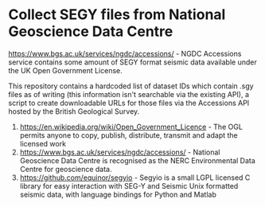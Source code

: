 # Collect SEGY files from National Geoscience Data Centre

https://www.bgs.ac.uk/services/ngdc/accessions/ - NGDC Accessions service contains some amount of SEGY format seismic data available under the UK Open Government License.

This repository contains a hardcoded list of dataset IDs which contain .sgy files as of writing (this information isn't searchable via the existing API), a script to create downloadable URLs for those files via the Accessions API hosted by the British Geological Survey.

  1. https://en.wikipedia.org/wiki/Open_Government_Licence - The OGL permits anyone to copy, publish, distribute, transmit and adapt the licensed work
  2. https://www.bgs.ac.uk/services/ngdc/accessions/ - National Geoscience Data Centre is recognised as the NERC Environmental Data Centre for geoscience data.
  3. https://github.com/equinor/segyio - Segyio is a small LGPL licensed C library for easy interaction with SEG-Y and Seismic Unix formatted seismic data, with language bindings for Python and Matlab 

